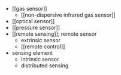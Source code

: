 - [[gas sensor]]
    - [[non-dispersive infrared gas sensor]]
- [[optical sensor]]
- [[pressure sensor]]
- [[remote sensing]]; remote sensor
    - extrinsic sensor
    - [[remote control]]
- sensing element
    - intrinsic sensor
    - distributed sensing

